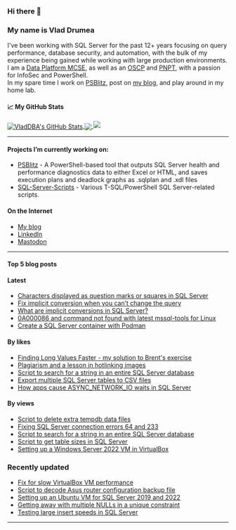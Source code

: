 ### Hi there 👋 
### My name is Vlad Drumea

I've been working with SQL Server for the past 12+ years focusing on query performance, database security, and automation, with the bulk of my experience being gained while working with large production environments.\
I am a [Data Platform MCSE](https://www.credly.com/badges/ba2296f1-74b3-4fb6-9415-a3e866f08832/public_url), as well as an [OSCP](https://www.credential.net/7170fee5-2260-4205-a6e8-1b7cd4d75b14#gs.4ws10p) and [PNPT](https://www.credential.net/4ee01ae1-ee5d-4a17-85e6-4251e3923454#gs.4ws11s), with a passion for InfoSec and PowerShell.\
In my spare time I work on [PSBlitz](https://github.com/VladDBA/PSBlitz), post on [my blog](https://vladdba.com/), and play around in my home lab.

<!--
**VladDBA/VladDBA** is a ✨ _special_ ✨ repository because its `README.md` (this file) appears on your GitHub profile.
-->
#### &#x1f4c8; My GitHub Stats

<a href="https://vladdba.com">
  <img align="center" src="https://github-readme-stats.vercel.app/api?username=vladdba&show_icons=true&line_height=33&count_private=true&theme=midnight-purple" alt="VladDBA's GitHub Stats" />
</a>

<a href="https://vladdba.com">
  <img align="center" src="https://github-readme-stats.vercel.app/api/top-langs/?username=vladdba&&hide=cmake&langs_count=4&line_height=35&theme=midnight-purple&layout=donut" />
</a>

<a href="https://vladdba.com">
  <img  src="https://github-readme-streak-stats.herokuapp.com/?user=vladdba&theme=midnight-purple" />
</a>

<br/>

---

#### Projects I’m currently working on: 
  - [PSBlitz](https://github.com/VladDBA/PSBlitz) - A PowerShell-based tool that outputs SQL Server health and performance diagnostics data to either Excel or HTML, and saves execution plans and deadlock graphs as .sqlplan and .xdl files
  - [SQL-Server-Scripts](https://github.com/VladDBA/SQL-Server-Scripts) - Various T-SQL/PowerShell SQL Server-related scripts.

#### On the Internet

- [My blog](https://vladdba.com/)
- [LinkedIn](https://www.linkedin.com/in/vladdrumea/)
- [Mastodon](https://mastodon.cloud/@VladDBA)

---

#### Top 5 blog posts

#### Latest

- [Characters displayed as question marks or squares in SQL Server](https://vladdba.com/2024/10/04/characters-question-marks-squares-sql-server/)
- [Fix implicit conversion when you can’t change the query](https://vladdba.com/2024/09/15/implicit-conversion-performance-query/)
- [What are implicit conversions in SQL Server?](https://vladdba.com/2024/09/11/implicit-conversions-in-sql-server/)
- [0A000086 and command not found with latest mssql-tools for Linux](https://vladdba.com/2024/09/08/0a000086-not-found-mssql-tools-linux/)
- [Create a SQL Server container with Podman](https://vladdba.com/2024/09/07/create-sql-server-container-with-podman/)

#### By likes

- [Finding Long Values Faster - my solution to Brent's exercise](https://vladdba.com/2024/02/15/find-long-values-faster-my-solution-to-brents-exercise)
- [Plagiarism and a lesson in hotlinking images](https://vladdba.com/2024/02/18/plagiarism-and-a-lesson-in-hotlinking-images)
- [Script to search for a string in an entire SQL Server database](https://vladdba.com/2023/12/13/script-to-search-for-a-string-in-an-entire-sql-server-database)
- [Export multiple SQL Server tables to CSV files](https://vladdba.com/2023/11/16/export-multiple-sql-server-tables-to-csv-files)
- [How apps cause ASYNC_NETWORK_IO waits in SQL Server](https://vladdba.com/2024/01/22/how-applications-cause-excessive-async_network_io-waits-in-sql-server)

#### By views

- [Script to delete extra tempdb data files](https://vladdba.com/2024/03/11/script-to-delete-extra-tempdb-data-files)
- [Fixing SQL Server connection errors 64 and 233](https://vladdba.com/2023/04/26/fixing-sql-server-connection-errors-64-233)
- [Script to search for a string in an entire SQL Server database](https://vladdba.com/2023/12/13/script-to-search-for-a-string-in-an-entire-sql-server-database)
- [Script to get table sizes in SQL Server](https://vladdba.com/2023/08/24/script-to-get-table-sizes-in-sql-server)
- [Setting up a Windows Server 2022 VM in VirtualBox](https://vladdba.com/2022/12/29/setting-up-a-windows-server-2022-vm-in-virtualbox)

### Recently updated

- [Fix for slow VirtualBox VM performance](https://vladdba.com/2024/06/21/fix-slow-virtualbox-vm-performance)
- [Script to decode Asus router configuration backup file](https://vladdba.com/2024/05/19/powershell-decode-asus-router-configuration-backup-file)
- [Setting up an Ubuntu VM for SQL Server 2019 and 2022](https://vladdba.com/2022/10/28/setting-up-an-ubuntu-vm-for-sql-server-2019-and-2022)
- [Getting away with multiple NULLs in a unique constraint](https://vladdba.com/2022/12/09/getting-away-with-multiple-nulls-in-a-unique-constraint)
- [Testing large insert speeds in SQL Server](https://vladdba.com/2023/06/22/testing-large-insert-speeds-in-sql-server)

---
